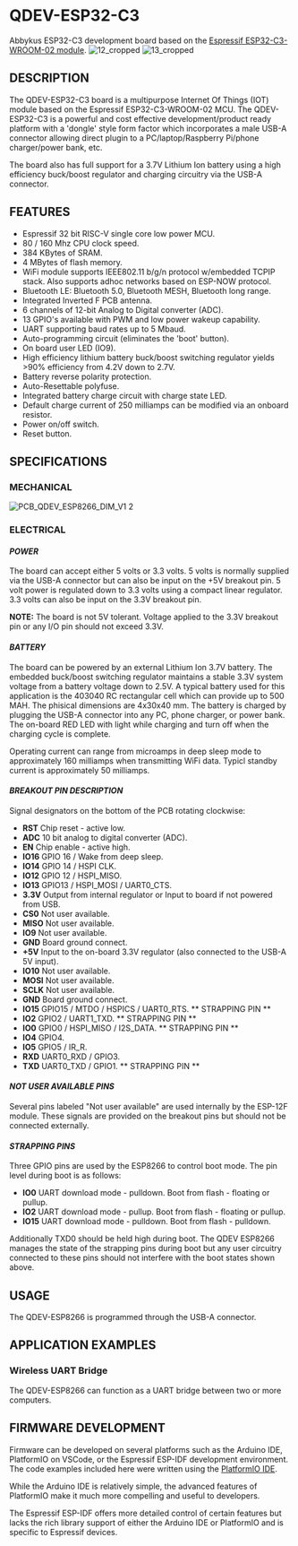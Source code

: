 # QDEV-ESP32-C3
Abbykus ESP32-C3 development board based on the [Espressif ESP32-C3-WROOM-02 module](https://www.espressif.com/en/news/ESP32_C3).
![12_cropped](https://user-images.githubusercontent.com/99380815/155932995-488e5d05-02c9-49e0-9e3b-c7f0c39fafaf.png)
![13_cropped](https://user-images.githubusercontent.com/99380815/155933031-5ce7c1e2-4d4d-4d99-a0f2-f20bfb035a50.png)

## DESCRIPTION
The QDEV-ESP32-C3 board is a multipurpose Internet Of Things (IOT) module based on the Espressif ESP32-C3-WROOM-02 MCU. 
The QDEV-ESP32-C3 is a powerful and cost effective development/product ready platform with a 'dongle' style form factor which incorporates a male USB-A connector allowing direct plugin to a PC/laptop/Raspberry Pi/phone charger/power bank, etc.

The board also has full support for a 3.7V Lithium Ion battery using a high efficiency buck/boost regulator and charging circuitry via the USB-A connector.

## FEATURES
- Espressif 32 bit RISC-V single core low power MCU.
- 80 / 160 Mhz CPU clock speed.
- 384 KBytes of SRAM.
- 4 MBytes of flash memory.
- WiFi module supports IEEE802.11 b/g/n protocol w/embedded TCPIP stack. Also supports adhoc networks based on ESP-NOW protocol.
- Bluetooth LE: Bluetooth 5.0, Bluetooth MESH, Bluetooth long range.
- Integrated Inverted F PCB antenna.
- 6 channels of 12-bit Analog to Digital converter (ADC).
- 13 GPIO's available with PWM and low power wakeup capability.
- UART supporting baud rates up to 5 Mbaud.
- Auto-programming circuit (eliminates the 'boot' button).
- On board user LED (IO9).
- High efficiency lithium battery buck/boost switching regulator yields >90% efficiency from 4.2V down to 2.7V.
- Battery reverse polarity protection.
- Auto-Resettable polyfuse.
- Integrated battery charge circuit with charge state LED.
- Default charge current of 250 milliamps can be modified via an onboard resistor.
- Power on/off switch.
- Reset button.

## SPECIFICATIONS
### MECHANICAL
![PCB_QDEV_ESP8266_DIM_V1 2](https://user-images.githubusercontent.com/99380815/154401655-a657988f-43b5-4292-a79f-05efef374700.png)

### ELECTRICAL
#### *POWER*
The board can accept either 5 volts or 3.3 volts. 5 volts is normally supplied via the USB-A connector but can also be input on the +5V breakout pin.
5 volt power is regulated down to 3.3 volts using a compact linear regulator. 3.3 volts can also be input on the 3.3V breakout pin.

**NOTE:** The board is not 5V tolerant. Voltage applied to the 3.3V breakout pin or any I/O pin should not exceed 3.3V.

#### *BATTERY*
The board can be powered by an external Lithium Ion 3.7V battery. The embedded buck/boost switching regulator maintains a stable 3.3V system voltage from a battery voltage down to 2.5V.
A typical battery used for this application is the 403040 RC rectangular cell which can provide up to 500 MAH. The phisical dimensions are 4x30x40 mm.
The battery is charged by plugging the USB-A connector into any PC, phone charger, or power bank. The on-board RED LED with light while charging and turn off when the charging cycle is complete.

Operating current can range from microamps in deep sleep mode to approximately 160 milliamps when transmitting WiFi data. Typicl standby current is approximately 50 milliamps.

#### *BREAKOUT PIN DESCRIPTION*
Signal designators on the bottom of the PCB rotating clockwise:
- **RST** Chip reset - active low.
- **ADC** 10 bit analog to digital converter (ADC).
- **EN** Chip enable - active high.
- **IO16** GPIO 16 / Wake from deep sleep.
- **IO14** GPIO 14 / HSPI CLK.
- **IO12** GPIO 12 / HSPI_MISO.
- **IO13** GPIO13 / HSPI_MOSI / UART0_CTS.
- **3.3V** Output from internal regulator or Input to board if not powered from USB.
- **CS0** Not user available.
- **MISO** Not user available.
- **IO9** Not user available.
- **GND** Board ground connect.
- **+5V** Input to the on-board 3.3V regulator (also connected to the USB-A 5V input).
- **IO10** Not user available.
- **MOSI** Not user available.
- **SCLK** Not user available.
- **GND** Board ground connect.
- **IO15** GPIO15 / MTDO / HSPICS / UART0_RTS. ** STRAPPING PIN **
- **IO2** GPIO2 / UART1_TXD. ** STRAPPING PIN **
- **IO0** GPIO0 / HSPI_MISO / I2S_DATA. ** STRAPPING PIN **
- **IO4** GPIO4.
- **IO5** GPIO5 / IR_R.
- **RXD** UART0_RXD / GPIO3.
- **TXD** UART0_TXD / GPIO1. ** STRAPPING PIN **

#### *NOT USER AVAILABLE PINS*
Several pins labeled "Not user available" are used internally by the ESP-12F module. These signals are provided on the breakout pins but should not be connected externally.

#### *STRAPPING PINS*
Three GPIO pins are used by the ESP8266 to control boot mode. The pin level during boot is as follows:
- **IO0** UART download mode - pulldown. Boot from flash - floating or pullup. 
- **IO2** UART download mode - pullup. Boot from flash - floating or pullup.
- **IO15** UART download mode - pulldown. Boot from flash - pulldown.

Additionally TXD0 should be held high during boot.
The QDEV ESP8266 manages the state of the strapping pins during boot but any user circuitry connected to these pins should not interfere with the boot states shown above. 

## USAGE
The QDEV-ESP8266 is programmed through the USB-A connector.

## APPLICATION EXAMPLES
### Wireless UART Bridge
The QDEV-ESP8266 can function as a UART bridge between two or more computers. 

## FIRMWARE DEVELOPMENT
Firmware can be developed on several platforms such as the Arduino IDE, PlatformIO on VSCode, or the Espressif ESP-IDF development environment. 
The code examples included here were written using the [PlatformIO IDE](https://platformio.org/install/ide?install=vscode).

While the Arduino IDE is relatively simple, the advanced features of PlatformIO make it much more compelling and useful to developers. 

The Espressif ESP-IDF offers more detailed control of certain features but lacks the rich library support of either the Arduino IDE or PlatformIO and is specific to Espressif devices.







